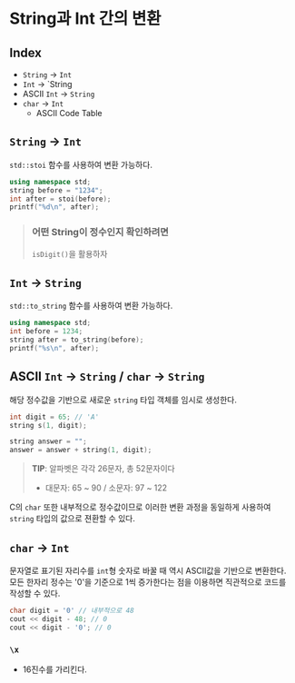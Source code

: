 # String과 Int 간의 변환

## Index
- `String` → `Int`
- `Int` → `String
- ASCII `Int` → `String`
- `char` → `Int`
  - ASCII Code Table

## `String` → `Int`
`std::stoi` 함수를 사용하여 변환 가능하다.

```cpp
using namespace std;
string before = "1234";
int after = stoi(before);
printf("%d\n", after);
```

> ### 어떤 String이 정수인지 확인하려면
> `isDigit()`을 활용하자

## `Int` → `String`
`std::to_string` 함수를 사용하여 변환 가능하다.

```cpp
using namespace std;
int before = 1234;
string after = to_string(before);
printf("%s\n", after);
```

## ASCII `Int` → `String` / `char` → `String`
해당 정수값을 기반으로 새로운 `string` 타입 객체를 임시로 생성한다.

```cpp
int digit = 65; // 'A'
string s(1, digit);

string answer = "";
answer = answer + string(1, digit);
```

> **TIP**: 알파벳은 각각 26문자, 총 52문자이다
> - 대문자: 65 ~ 90 / 소문자: 97 ~ 122

C의 `char` 또한 내부적으로 정수값이므로 이러한 변환 과정을 동일하게 사용하여 `string` 타입의 값으로 젼환할 수 있다.

## `char` → `Int`
문자열로 표기된 자리수를 `int`형 숫자로 바꿀 때 역시 ASCII값을 기반으로 변환한다. 모든 한자리 정수는 '0'을 기준으로 1씩 증가한다는 점을 이용하면 직관적으로 코드를 작성할 수 있다.

```cpp
char digit = '0' // 내부적으로 48
cout << digit - 48; // 0
cout << digit - '0'; // 0
```

### `\x`
- 16진수를 가리킨다.
